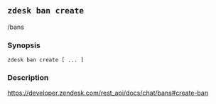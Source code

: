 ## `zdesk ban create`

/bans

### Synopsis

    zdesk ban create [ ... ]

### Description

https://developer.zendesk.com/rest_api/docs/chat/bans#create-ban

